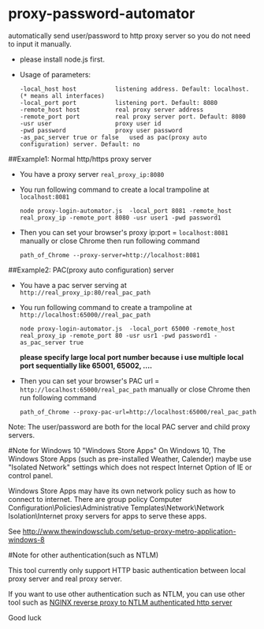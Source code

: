 # proxy-password-automator
automatically send user/password to http proxy server so you do not need to input it manually.

- please install node.js first.

- Usage of parameters:

    ```
    -local_host host           listening address. Default: localhost. (* means all interfaces)
    -local_port port           listening port. Default: 8080
    -remote_host host          real proxy server address
    -remote_port port          real proxy server port. Default: 8080
    -usr user                  proxy user id
    -pwd password              proxy user password
    -as_pac_server true or false   used as pac(proxy auto configuration) server. Default: no
    ```

##Example1: Normal http/https proxy server
- You have a proxy server `real_proxy_ip:8080`
- You run following command to create a local trampoline at `localhost:8081`

    ```
    node proxy-login-automator.js  -local_port 8081 -remote_host real_proxy_ip -remote_port 8080 -usr user1 -pwd password1
    ```

- Then you can set your browser's proxy ip:port = `localhost:8081` manually or close Chrome then run following command

    ```
    path_of_Chrome --proxy-server=http://localhost:8081
    ```

##Example2: PAC(proxy auto configuration) server
- You have a pac server serving at `http://real_proxy_ip:80/real_pac_path`
- You run following command to create a trampoline at `http://localhost:65000//real_pac_path`

    ```
	node proxy-login-automator.js  -local_port 65000 -remote_host real_proxy_ip -remote_port 80 -usr usr1 -pwd password1 -as_pac_server true
	```
    **please specify large local port number because i use multiple local port sequentially like 65001, 65002, ....**

- Then you can set your browser's PAC url = `http://localhost:65000/real_pac_path` manually or close Chrome then run following command

    ```
	path_of_Chrome --proxy-pac-url=http://localhost:65000/real_pac_path
	```

Note: The user/password are both for the local PAC server and child proxy servers.

#Note for Windows 10 "Windows Store Apps"
On Windows 10, The Windows Store Apps (such as pre-installed Weather, Calender) maybe use "Isolated Network" settings which does not respect Internet Option of IE or control panel.

Windows Store Apps may have its own network policy such as how to connect to internet.
There are group policy Computer Configuration\Policies\Administrative Templates\Network\Network Isolation\Internet proxy servers for apps to serve these apps.

See http://www.thewindowsclub.com/setup-proxy-metro-application-windows-8

#Note for other authentication(such as NTLM)

This tool currently only support HTTP basic authentication between local proxy server and real proxy server. 

If you want to use other authentication such as NTLM,
you can use other tool such as [NGINX reverse proxy to NTLM authenticated http server](http://nginx.org/en/docs/http/ngx_http_upstream_module.html#ntlm)

Good luck
